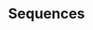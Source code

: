 ---
layout: toctree
title: Sequences
permalink: /blog/maths/calc/sequences/
parent: /blog/maths/calc/


enumerate_grand_children: true

---
